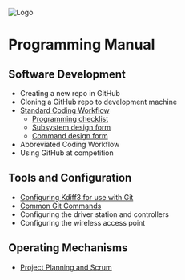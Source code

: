 ![Logo](http://www.nicoletfear.com/style/images/logo.png)

# Programming Manual

## Software Development
* Creating a new repo in GitHub
* Cloning a GitHub repo to development machine
* [Standard Coding Workflow](docs/standard_programming_workflow.docx?raw=true)
	* [Programming checklist](docs/programming_checklist.docx?raw=true)
	* [Subsystem design form](docs/subsystem_design_form.docx?raw=true)
	* [Command design form](docs/command_design_form.docx?raw=true)
* Abbreviated Coding Workflow
* Using GitHub at competition

## Tools and Configuration
* [Configuring Kdiff3 for use with Git](docs/configuring_kdiff3.md)
* [Common Git Commands](docs/common_git_commands.md)
* Configuring the driver station and controllers
* Configuring the wireless access point

## Operating Mechanisms
* [Project Planning and Scrum](docs/project_planning_and_scrum.md)
